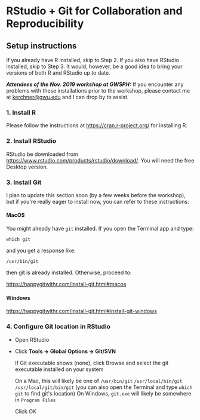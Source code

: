 # RStudio + Git for Collaboration and Reproducibility

## Setup instructions

If you already have R installed, skip to Step 2.  If you also have RStudio installed, skip to Step 3.  It would, however, be a good idea to bring your versions of both R and RStudio up to date.

***Attendees of the Nov. 2019 workshop at GWSPH:*** If you encounter any problems with these installations prior to the workshop, please contact me at kerchner@gwu.edu and I can drop by to assist.

### 1. Install R

Please follow the instructions at https://cran.r-project.org/ for installing R.

### 2. Install RStudio

RStudio be downloaded from https://www.rstudio.com/products/rstudio/download/. You will need the free Desktop version.

### 3. Install Git

I plan to update this section soon (by a few weeks before the workshop), but if you're really eager to install now, you can refer to these instructions:

#### MacOS

You might already have `git` installed.  If you open the Terminal app and type:

`which git`

and you get a response like:

`/usr/bin/git`

then git is already installed.  Otherwise, proceed to:

https://happygitwithr.com/install-git.html#macos

#### Windows

https://happygitwithr.com/install-git.html#install-git-windows

### 4. Configure Git location in RStudio

* Open RStudio
* Click **Tools -> Global Options -> Git/SVN**

  If Git executable shows (none), click Browse and select the git executable installed on your system

  On a Mac, this will likely be one of
  `/usr/bin/git`
  `/usr/local/bin/git`
  `/usr/local/git/bin/git`
  (you can also open the Terminal and type `which git` to find git's location)
  On Windows, `git.exe` will likely be somewhere in `Program Files`
  
  Click OK


